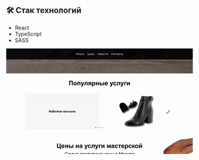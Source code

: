  ## :hammer_and_wrench: Стак технологий
 * React
 * TypeScript
 * SASS

![Пример работы](./src/videos/slider-video.gif)